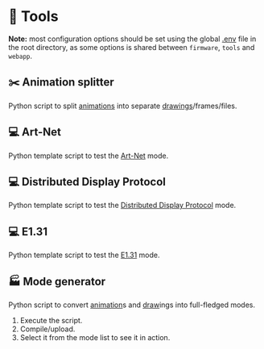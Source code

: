 # 🧰 Tools

**Note:** most configuration options should be set using the global [.env](../.env) file in the root directory, as some options is shared between `firmware`, `tools` and `webapp`.

## ✂️ Animation splitter

Python script to split [animations](https://github.com/VIPnytt/Frekvens/wiki/Modes#-animation) into separate [drawings](https://github.com/VIPnytt/Frekvens/wiki/Modes#-draw)/frames/files.

## 💻 Art-Net

Python template script to test the [Art-Net](https://github.com/VIPnytt/Frekvens/wiki/Modes#art-net) mode.

## 💻 Distributed Display Protocol

Python template script to test the [Distributed Display Protocol](https://github.com/VIPnytt/Frekvens/wiki/Modes#-distributed-display-protocol) mode.

## 💻 E1.31

Python template script to test the [E1.31](https://github.com/VIPnytt/Frekvens/wiki/Modes#-e131) mode.

## 🏭 Mode generator

Python script to convert [animation](https://github.com/VIPnytt/Frekvens/wiki/Modes#-animation)s and [draw](https://github.com/VIPnytt/Frekvens/wiki/Modes#-draw)ings into full-fledged modes.

1. Execute the script.
2. Compile/upload.
3. Select it from the mode list to see it in action.
